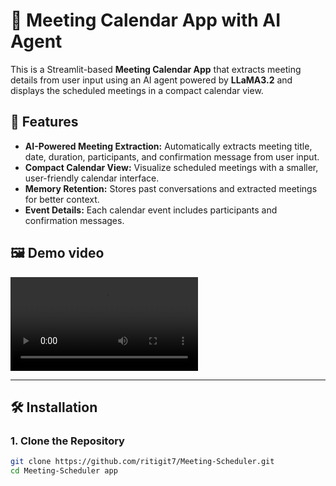 # 📅 Meeting Calendar App with AI Agent

This is a Streamlit-based **Meeting Calendar App** that extracts meeting details from user input using an AI agent powered by **LLaMA3.2** and displays the scheduled meetings in a compact calendar view.

## 🚀 Features

- **AI-Powered Meeting Extraction:** Automatically extracts meeting title, date, duration, participants, and confirmation message from user input.
- **Compact Calendar View:** Visualize scheduled meetings with a smaller, user-friendly calendar interface.
- **Memory Retention:** Stores past conversations and extracted meetings for better context.
- **Event Details:** Each calendar event includes participants and confirmation messages.

## 🖼️ Demo video
![App Screenshot](https://github.com/ritigit7/Meeting-Scheduler/blob/main/Screencast%20from%2020-02-25%2004-08-37%20PM%20IST.mp4)

---

## 🛠️ Installation

### 1. Clone the Repository
```bash
git clone https://github.com/ritigit7/Meeting-Scheduler.git
cd Meeting-Scheduler app
